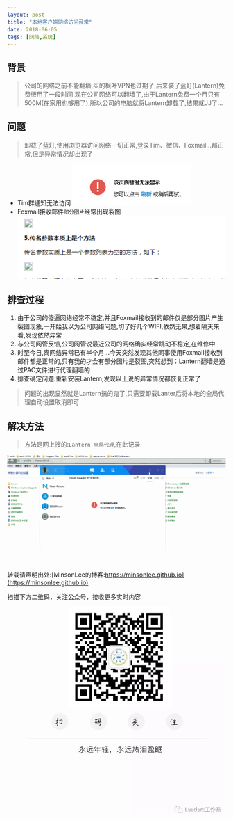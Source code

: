 ```yaml
---
layout: post
title: "本地客户端网络访问异常"
date: 2018-06-05
tags: [网络,系统]
---
```


## 背景
> 公司的网络之前不能翻墙,买的枫叶VPN也过期了,后来装了蓝灯(Lantern)免费版用了一段时间.现在公司网络可以翻墙了,由于Lantern免费一个月只有500M(在家用也够用了),所以公司的电脑就将Lantern卸载了,结果就JJ了...

## 问题
> 卸载了蓝灯,使用浏览器访问网络一切正常,登录Tim、微信、Foxmail...都正常,但是异常情况却出现了

- Tim群通知无法访问
![Tim群通知无法访问](/images/article/internet/internet-error.png)
- Foxmail接收邮件`部分图片`经常出现裂图
![图片出现裂图](/images/article/internet/split-img.png)

## 排查过程
1. 由于公司的傻逼网络经常不稳定,并且Foxmail接收到的邮件仅是部分图片产生裂图现象,一开始我以为公司网络问题,切了好几个WIFI,依然无果,想着隔天来看,发现依然异常
2. 与公司网管反馈,公司网管说最近公司的网络确实经常跳动不稳定,在维修中
3. 时至今日,离网络异常已有半个月...今天突然发现其他同事使用Foxmail接收到邮件都是正常的,只有我的才会有部分图片是裂图,突然想到：Lantern翻墙是通过PAC文件进行代理翻墙的
4. 排查确定问题:重新安装Lantern,发现以上说的异常情况都恢复正常了

> 问题的出现显然就是Lantern搞的鬼了,只需要卸载Lanter后将本地的全局代理自动设置取消即可

## 解决方法
> 方法是网上搜的:`Lantern 全局代理`,在此记录

![取消Lantern全局代理设置](/images/article/internet/cancel_lantern_global_proxy_setting.gif)

转载请声明出处:[MinsonLee的博客:https://minsonlee.github.io](https://minsonlee.github.io)

扫描下方二维码，关注公众号，接收更多实时内容
![关注公众号：Leaders工作室](/images/article/WeChat/Leaders.png)